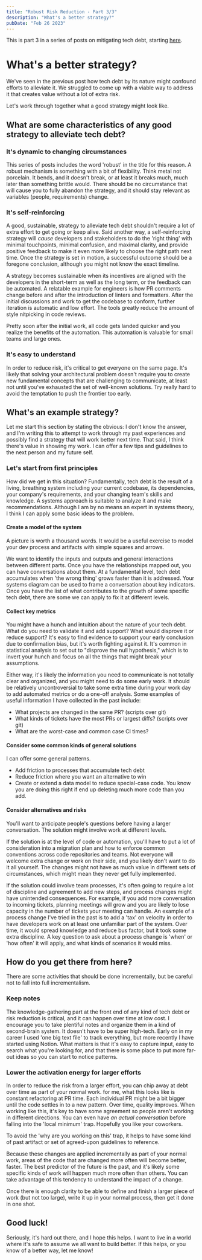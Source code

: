```yaml
---
title: "Robust Risk Reduction - Part 3/3"
description: "What's a better strategy?"
pubDate: "Feb 26 2023"
---
```


This is part 3 in a series of posts on mitigating tech debt, starting [here](/blog/2023-02-21-robust-risk-reduction-1).

# What's a better strategy?

We've seen in the previous post how tech debt by its nature might confound efforts to alleviate it. We struggled to come up with
a viable way to address it that creates value without a lot of extra risk.

Let's work through together what a good strategy might look like.

## What are some characteristics of any good strategy to alleviate tech debt?

### It's dynamic to changing circumstances

This series of posts includes the word 'robust' in the title for this reason. A robust mechanism is something with a bit of flexibility.
Think metal not porcelain. It bends, and it doesn't break, or at least it breaks much, much later than something brittle would. There
should be no circumstance that will cause you to fully abandon the strategy, and it should stay relevant as variables (people, requirements)
change.

### It's self-reinforcing

A good, sustainable, strategy to alleviate tech debt shouldn't require a lot of extra effort to get going or keep alive. Said another way,
a self-reinforcing strategy will _cause_ developers and stakeholders to do the 'right thing' with minimal touchpoints, minimal confusion,
and maximal clarity, and provide positive feedback to make it even more likely to choose the right path next time. Once the strategy is
set in motion, a successful outcome should be a foregone conclusion, although you might not know the exact timeline.

A strategy becomes sustainable when its incentives are aligned with the developers in the short-term as well as the long term, or the
feedback can be automated. A relatable example for engineers is how PR comments change before and after the introduction of linters
and formatters. After the initial discussions and work to get the codebase to conform, further iteration is automatic and low effort.
The tools greatly reduce the amount of style nitpicking in code reviews.

Pretty soon after the initial work, all code gets landed quicker and you realize the benefits of the automation. This automation is
valuable for small teams and large ones.

### It's easy to understand

In order to reduce risk, it's critical to get everyone on the same page. It's likely that solving your architectural problem doesn't require
you to create new fundamental concepts that are challenging to communicate, at least not until you've exhausted the set of well-known solutions. Try
really hard to avoid the temptation to push the frontier too early.

## What's an example strategy?

Let me start this section by stating the obvious: I don't know the answer, and I'm writing this to attempt to work through my past
experiences and possibly find a strategy that will work better next time. That said, I think there's value in showing my work. I can
offer a few tips and guidelines to the next person and my future self.

### Let's start from first principles

How did we get in this situation? Fundamentally, tech debt is the result of a living, breathing system including your current codebase, its
dependencies, your company's requirements, and your changing team's skills and knowledge. A systems approach is suitable to analyze it and
make recommendations. Although I am by no means an expert in systems theory, I think I can apply some basic ideas to the problem.

#### Create a model of the system

A picture is worth a thousand words. It would be a useful exercise to model your dev process and artifacts with simple squares and arrows.

We want to identify the inputs and outputs and general interactions between different parts. Once you have the relationships mapped out,
you can have conversations about them. At a fundamental level, tech debt accumulates when 'the wrong thing' grows faster than it is
addressed. Your systems diagram can be used to frame a conversation about key indicators. Once you have the list of what contributes
to the growth of some specific tech debt, there are some we can apply to fix it at different levels.

#### Collect key metrics

You might have a hunch and intuition about the nature of your tech debt. What do you need to validate it and add support? What would disprove
it or reduce support? It's easy to find evidence to support your early conclusion due to confirmation bias, but it's worth fighting against it.
It's common in statistical analysis to set out to "disprove the null hypothesis," which is to invert your hunch and focus on all the things that
might break your assumptions.

Either way, it's likely the information you need to communicate is not totally clear and organized, and you might need to do some early work. It
should be relatively uncontroversial to take some extra time during your work day to add automated metrics or do a one-off analysis. Some
examples of useful information I have collected in the past include:

- What projects are changed in the same PR? (scripts over git)
- What kinds of tickets have the most PRs or largest diffs? (scripts over git)
- What are the worst-case and common case CI times?

#### Consider some common kinds of general solutions

I can offer some general patterns.

- Add friction to processes that accumulate tech debt
- Reduce friction where you want an alternative to win
- Create or extend a data model to reduce special-case code. You know you are doing this right if end up deleting much more code
  than you add.

#### Consider alternatives and risks

You'll want to anticipate people's questions before having a larger conversation. The solution might involve work at different levels.

If the solution is at the level of code or automation, you'll have to put a lot of consideration into a migration plan and how to enforce
common conventions across code repositories and teams. Not everyone will welcome extra change or work on their side, and you likely don't
want to do it all yourself. The changes might not have as much value in different sets of circumstances, which might mean they never get
fully implemented.

If the solution could involve team processes, it's often going to require a lot of discipline and agreement to add new steps, and process
changes might have unintended consequences. For example, if you add more conversation to incoming tickets, planning meetings will grow and
you are likely to lose capacity in the number of tickets your meeting can handle. An example of a process change I've tried in the past
is to add a 'tax' on velocity in order to have developers work on at least one unfamiliar part of the system. Over time, it would spread
knowledge and reduce bus factor, but it took some extra discipline. A key question to ask about a process change is 'when' or 'how often'
it will apply, and what kinds of scenarios it would miss.

## How do you get there from here?

There are some activities that should be done incrementally, but be careful not to fall into full incrementalism.

### Keep notes

The knowledge-gathering part at the front end of any kind of tech debt or risk reduction is critical, and it can happen over time at low
cost. I encourage you to take plentiful notes and organize them in a kind of second-brain system. It doesn't have to be super high-tech.
Early on in my career I used 'one big text file' to track everything, but more recently I have started using Notion. What matters is
that it's easy to capture input, easy to search what you're looking for, and that there is some place to put more far-out ideas so you can
start to notice patterns.

### Lower the activation energy for larger efforts

In order to reduce the risk from a larger effort, you can chip away at debt over time as part of your normal work. for me, what this looks like
is constant refactoring at PR time. Each individual PR might be a bit bigger until the code settles in to a new pattern. Over time, quality
improves. When working like this, it's key to have some agreement so people aren't working in different directions. You can even have _an actual conversation_
before falling into the 'local minimum' trap. Hopefully you like your coworkers.

To avoid the 'why are you working on this' trap, it helps to have some kind of past artifact or set of agreed-upon guidelines to reference.

Because these changes are applied incrementally as part of your normal work, areas of the code that are changed more often will become better, faster.
The best predictor of the future is the past, and it's likely some specific kinds of work will happen much more often than others. You can take advantage of this tendency
to understand the impact of a change.

Once there is enough clarity to be able to define and finish a larger piece of work (but not too large), write it up in your normal process, then get it done in one shot.

## Good luck!

Seriously, it's hard out there, and I hope this helps. I want to live in a world where it's safe to assume we all want to build better. If this
helps, or you know of a better way, let me know!
